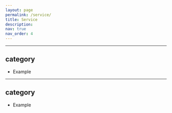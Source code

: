 ```yaml
---
layout: page
permalink: /service/
title: Service
description:
nav: true
nav_order: 4
---
```


---

## category
  - Example

---

## category
  - Example